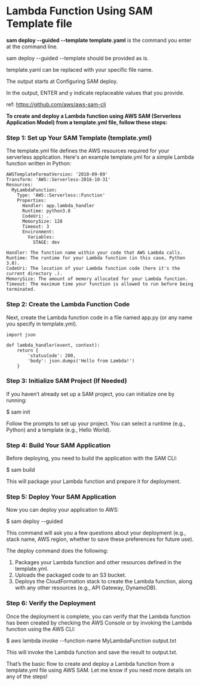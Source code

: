 # Lambda Function Using SAM Template file

**sam deploy --guided --template template.yaml** is the command you enter at the command line.

sam deploy --guided --template should be provided as is.

template.yaml can be replaced with your specific file name.

The output starts at Configuring SAM deploy.

In the output, ENTER and y indicate replaceable values that you provide.


ref: https://github.com/aws/aws-sam-cli


**To create and deploy a Lambda function using AWS SAM (Serverless Application Model) from a template.yml file, follow these steps:**

### Step 1: Set up Your SAM Template (template.yml)

The template.yml file defines the AWS resources required for your serverless application. Here's an example template.yml for a simple Lambda function written in Python:
```
AWSTemplateFormatVersion: '2010-09-09'
Transform: 'AWS::Serverless-2016-10-31'
Resources:
  MyLambdaFunction:
    Type: 'AWS::Serverless::Function'
    Properties:
      Handler: app.lambda_handler
      Runtime: python3.8
      CodeUri: .
      MemorySize: 128
      Timeout: 3
      Environment:
        Variables:
          STAGE: dev

Handler: The function name within your code that AWS Lambda calls.
Runtime: The runtime for your Lambda function (in this case, Python 3.8).
CodeUri: The location of your Lambda function code (here it's the current directory .).
MemorySize: The amount of memory allocated for your Lambda function.
Timeout: The maximum time your function is allowed to run before being terminated.
```

### Step 2: Create the Lambda Function Code

Next, create the Lambda function code in a file named app.py (or any name you specify in template.yml).

```
import json

def lambda_handler(event, context):
    return {
        'statusCode': 200,
        'body': json.dumps('Hello from Lambda!')
    }
```
### Step 3: Initialize SAM Project (If Needed)

If you haven’t already set up a SAM project, you can initialize one by running:

$ sam init

Follow the prompts to set up your project. You can select a runtime (e.g., Python) and a template (e.g., Hello World).

### Step 4: Build Your SAM Application

Before deploying, you need to build the application with the SAM CLI:

$ sam build

This will package your Lambda function and prepare it for deployment.

### Step 5: Deploy Your SAM Application

Now you can deploy your application to AWS:

$ sam deploy --guided

This command will ask you a few questions about your deployment (e.g., stack name, AWS region, whether to save these preferences for future use).

The deploy command does the following:

1. Packages your Lambda function and other resources defined in the template.yml.
2. Uploads the packaged code to an S3 bucket.
3. Deploys the CloudFormation stack to create the Lambda function, along with any other resources (e.g., API Gateway, DynamoDB).

### Step 6: Verify the Deployment
Once the deployment is complete, you can verify that the Lambda function has been created by checking the AWS Console or by invoking the Lambda function using the AWS CLI:

$ aws lambda invoke --function-name MyLambdaFunction output.txt

This will invoke the Lambda function and save the result to output.txt.

That’s the basic flow to create and deploy a Lambda function from a template.yml file using AWS SAM. Let me know if you need more details on any of the steps!
